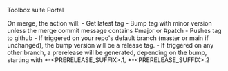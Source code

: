 Toolbox suite Portal

On merge, the action will:
    - Get latest tag
    - Bump tag with minor version unless the merge commit message contains #major or #patch
    - Pushes tag to github
    - If triggered on your repo's default branch (master or main if unchanged), the bump version will be a release tag.
    - If triggered on any other branch, a prerelease will be generated, depending on the bump, starting with *-<PRERELEASE_SUFFIX>.1, *-<PRERELEASE_SUFFIX>.2